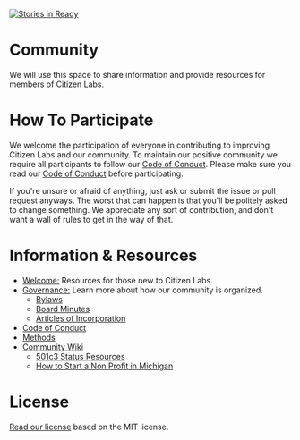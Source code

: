 [![Stories in Ready](https://badge.waffle.io/citizenlabsgr/community.svg?label=ready&title=Ready)](http://waffle.io/citizenlabsgr/community)

# Community
We will use this space to share information and provide resources for members of Citizen Labs.

# How To Participate
We welcome the participation of everyone in contributing to improving Citizen Labs and our community. To maintain our positive community we require all participants to follow our [Code of Conduct](https://github.com/citizenlabsgr/community/blob/master/coc.md). Please make sure you read our [Code of Conduct](https://github.com/citizenlabsgr/community/blob/master/coc.md) before participating.

If you're unsure or afraid of anything, just ask or submit the issue or pull request anyways. The worst that can happen is that you'll be politely asked to change something. We appreciate any sort of contribution, and don't want a wall of rules to get in the way of that.

# Information & Resources

- [Welcome:](https://github.com/citizenlabsgr/community/blob/master/welcome/README.md) Resources for those new to Citizen Labs.
- [Governance:](https://github.com/citizenlabsgr/community/tree/master/governance) Learn more about how our community is organized.
  - [Bylaws](https://github.com/citizenlabsgr/community/blob/master/governance/cl_bylaws.md)
  - [Board Minutes](https://github.com/citizenlabsgr/community/tree/master/governance/bd_minutes)
  - [Articles of Incorporation](https://github.com/citizenlabsgr/community/blob/master/governance/articles_incorporation.md)
 - [Code of Conduct](https://github.com/citizenlabsgr/community/blob/master/coc.md)
 - [Methods](https://github.com/citizenlabsgr/community/tree/master/governance/stacks)
- [Community Wiki](https://github.com/citizenlabsgr/community/wiki)
  - [501c3 Status Resources](https://github.com/citizenlabsgr/community/wiki/501c3-Status-Resources)
  - [How to Start a Non Profit in Michigan](https://github.com/citizenlabsgr/community/wiki/How-to-Start-a-Non-Profit-in-Michigan)

# License
[Read our license](https://github.com/citizenlabsgr/community/blob/master/license.md) based on the MIT license.
